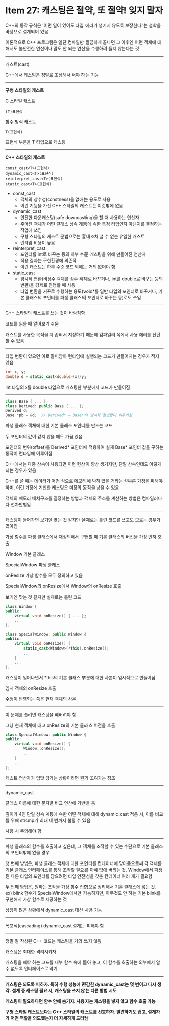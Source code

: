 # Item 27: 캐스팅은 절약, 또 절약! 잊지 말자

C++의 동작 규칙은 '어떤 일이 있어도 타입 에러가 생기지 않도록 보장한다.'는 철학을 바탕으로 설계되어 있음

이론적으로 C++ 프로그램은 일단 컴파일만 깔끔하게 끝나면 그 이후엔 어떤 객체에 대해서도 불안전한 연산이나 말도 안 되는 연산을 수행하려 들지 않는다는 것

---

캐스트(cast)

C++에서 캐스팅은 정말로 조심해서 써야 하는 기능

---

**구형 스타일의 캐스트**

C 스타일 캐스트

```
(T)표현식
```

함수 방식 캐스트

```
T(표현식)
```

표현식 부분을 T 타입으로 캐스팅

---

**C++ 스타일의 캐스트**

```
const_cast<T>(표현식)
dynamic_cast<T>(표현식)
reinterpret_cast<T>(표현식)
static_cast<T>(표현식)
```

- const_cast
  - 객체의 상수성(constness)을 없애는 용도로 사용
  - 이런 기능을 가진 C++ 스타일의 캐스트는 이것밖에 없음
- dynamic_cast
  - 안전한 다운캐스팅(safe downcasting)을 할 때 사용하는 연산자
  - 주어진 객체가 어떤 클래스 상속 계통에 속한 특정 타입인지 아닌지를 결정하는 작업에 쓰임
  - 구형 스타일의 캐스트 문법으로는 흉내조차 낼 수 없는 유일한 캐스트
  - 런타임 비용이 높음
- reinterpret_cast
  - 포인터를 int로 바꾸는 등의 하부 수준 캐스팅을 위해 만들어진 연산자
  - 적용 결과는 구현환경에 의존적
  - 이런 캐스트는 하부 수준 코드 외에는 거의 없어야 함
- static_cast
  - 암시적 변환(비상수 객체를 상수 객체로 바꾸거나, int를 double로 바꾸는 등의 변환)을 강제로 진행할 때 사용
  - 타입 변환을 거꾸로 수행하는 용도(void*를 일반 타입의 포인터로 바꾸거나, 기본 클래스의 포인터를 파생 클래스의 포인터로 바꾸는 등)로도 쓰임

---

C++ 스타일의 캐스트를 쓰는 것이 바람직함

코드를 읽을 때 알아보기 쉬움

캐스트를 사용한 목적을 더 좁혀서 지정하기 때문에 컴파일러 쪽에서 사용 에러를 진단할 수 있음

---

타입 변환이 있으면 이로 말미암아 런타임에 실행되는 코드가 만들어지는 경우가 적지 않음

```c++
int x, y;
double d = static_cast<double>(x)/y;
```

int 타입의 x를 double 타입으로 캐스팅한 부분에서 코드가 만들어짐

---

```c++
class Base { ... };
class Derived: public Base { ... };
Derived d;
Base *pb = &d;  // Derived* → Base*의 암시적 형변환이 이루어짐
```

파생 클래스 객체에 대한 기본 클래스 포인터를 만드는 코드

두 포인터의 값이 같지 않을 때도 가끔 있음

포인터의 변위(offset)를 Derived* 포인터에 적용하여 실제 Base* 포인터 값을 구하는 동작이 런타임에 이루어짐

C++에서는 다중 상속이 사용되면 이런 현상이 항상 생기지만, 단일 상속인데도 이렇게 되는 경우가 있음

C++를 쓸 때는 데이터가 어떤 식으로 메모리에 박혀 있을 거라는 섣부른 가정을 피해야 하며, 이런 가정에 기반한 캐스팅은 미정의 동작을 낳을 수 있음

객체의 메모리 배치구조를 결정하는 방법과 객체의 주소를 계산하는 방법은 컴파일러마다 천차만별임

---

캐스팅이 들어가면 보기엔 맞는 것 같지만 실제로는 틀린 코드를 쓰고도 모르는 경우가 많아짐

가상 함수를 파생 클래스에서 재정의해서 구현할 때 기본 클래스의 버전을 가장 먼저 호출

Window 기본 클래스

SpecialWindow 파생 클래스

onResize 가상 함수를 모두 정의하고 있음

SpecialWindow의 onResize에서 Window의 onResize 호출

보기엔 맞는 것 같지만 실제로는 틀린 코드

```c++
class Window {
public:
    virtual void onResize() { ... };
    ...
};

class SpecialWindow: public Window {
public:
    virtual void onResize() {
        static_cast<Window>(*this).onResize();
        ...
    }
    ...
};
```

캐스팅이 일어나면서 *this의 기본 클래스 부분에 대한 사본이 임시적으로 만들어짐

임시 객체의 onResize 호출

수정이 반영되는 쪽은 현재 객체의 사본

---

이 문제를 풀려면 캐스팅을 빼버려야 함

그냥 현재 객체에 대고 onResize의 기본 클래스 버전을 호출

```c++
class SpecialWindow: public Window {
public:
    virtual void onResize() {
        Window::onResize();
        ...
    }
    ...
};
```

캐스트 연산자가 입맛 당기는 상황이라면 뭔가 꼬여가는 징조

---

dynamic_cast

클래스 이름에 대한 문자열 비교 연산에 기반을 둠

깊이가 4인 단일 상속 계통에 속한 어떤 객체에 대해 dynamic_cast 적용 시, 이름 비교를 위해 strcmp가 최대 네 번까지 불릴 수 있음

사용 시 주의해야 함

---

파생 클래스의 함수를 호출하고 싶은데, 그 객체를 조작할 수 있는 수단으로 기본 클래스의 포인터밖에 없을 경우

첫 번째 방법은, 파생 클래스 객체에 대한 포인터를 컨테이너에 담아둠으로써 각 객체를 기본 클래스 인터페이스를 통해 조작할 필요를 아예 없애 버리는 것. Window에서 파생된 다른 타입의 포인터를 담으려면 타입 안전성을 갖춘 컨테이너 여러 개가 필요함

두 번째 방법은, 원하는 조작을 가상 함수 집합으로 정리해서 기본 클래스에 넣는 것. ex) blink 함수가 SpecialWindow에서만 가능하지만, 아무것도 안 하는 기본 blink를 구현해서 가상 함수로 제공하는 것

상당히 많은 상황에서 dynamic_cast 대신 사용 가능

---

폭포식(cascading) dynamic_cast 설계는 피해야 함

---

정말 잘 작성된 C++ 코드는 캐스팅을 거의 쓰지 않음

캐스팅은 최대한 격리시키자

캐스팅을 해야 하는 코드를 내부 함수 속에 몰아 놓고, 이 함수를 호출하는 외부에서 알 수 없도록 인터페이스로 막기

---

**캐스팅은 되도록 피하자. 특히 수행 성능에 민감한 dynamic_cast는 몇 번이고 다시 생각. 설계 중 캐스팅 필요 시, 캐스팅을 쓰지 않는 다른 방법 시도**

**캐스팅이 필요하다면 함수 안에 숨기자. 사용자는 캐스팅을 넣지 않고 함수 호출 가능**

**구형 스타일 캐스트보다는 C++ 스타일의 캐스트를 선호하자. 발견하기도 쉽고, 설계자가 어떤 역할을 의도했는지 더 자세하게 드러남**

